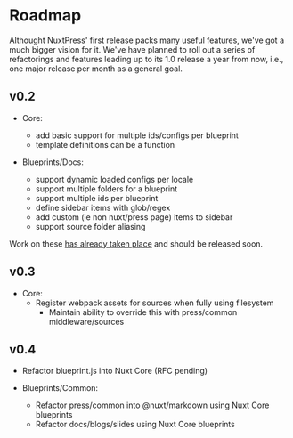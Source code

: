 
# Roadmap

Althought NuxtPress' first release packs many useful features, we've got a much bigger vision for it. We've have planned to roll out a series of refactorings and features leading up to its 1.0 release a year from now, i.e., one major release per month as a general goal.

## v0.2

- Core:
  - add basic support for multiple ids/configs per blueprint
  - template definitions can be a function

- Blueprints/Docs:
  - support dynamic loaded configs per locale
  - support multiple folders for a blueprint
  - support multiple ids per blueprint
  - define sidebar items with glob/regex
  - add custom (ie non nuxt/press page) items to sidebar
  - support source folder aliasing

Work on these [has already taken place](https://github.com/nuxt/press/pull/44) and should be released soon.

## v0.3

- Core:
  - Register webpack assets for sources when fully using filesystem
    - Maintain ability to override this with press/common middleware/sources

## v0.4

- Refactor blueprint.js into Nuxt Core (RFC pending)

- Blueprints/Common:
  - Refactor press/common into @nuxt/markdown using Nuxt Core blueprints
  - Refactor docs/blogs/slides using Nuxt Core blueprints
